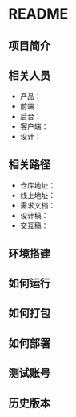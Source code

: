 # README

## 项目简介

## 相关人员
+ 产品：
+ 前端：
+ 后台：
+ 客户端：
+ 设计：

## 相关路径
+ 仓库地址：
+ 线上地址：
+ 需求文档：
+ 设计稿：
+ 交互稿：

## 环境搭建

## 如何运行

## 如何打包

## 如何部署

## 测试账号

## 历史版本
